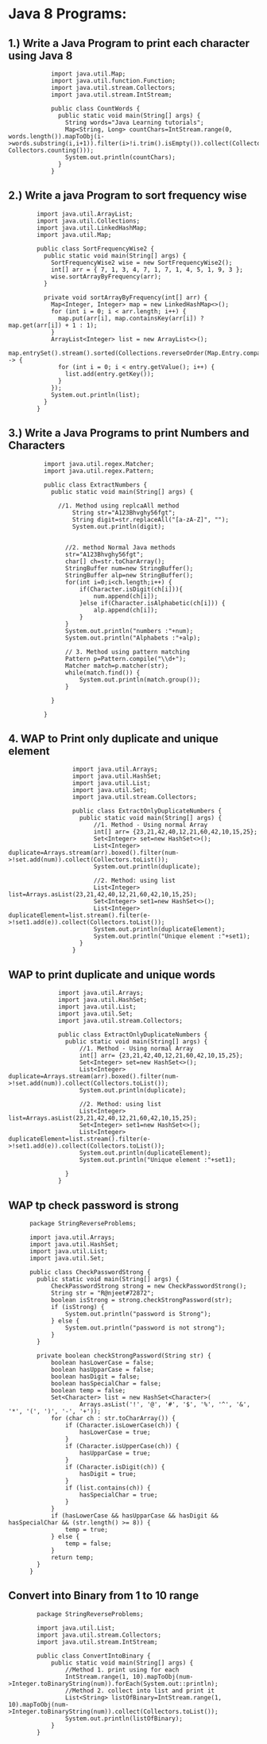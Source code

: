 # Java 8 Programs:
## 1.) Write a Java Program to print each character using Java 8
                import java.util.Map;
                import java.util.function.Function;
                import java.util.stream.Collectors;
                import java.util.stream.IntStream;

                public class CountWords {
                  public static void main(String[] args) {
                    String words="Java Learning tutorials";
                    Map<String, Long> countChars=IntStream.range(0, words.length()).mapToObj(i- >words.substring(i,i+1)).filter(i>!i.trim().isEmpty()).collect(Collectors.groupingBy(Function.identity(), Collectors.counting()));
                    System.out.println(countChars);
                  }
                }

## 2.) Write a java Program to sort frequency wise
            import java.util.ArrayList;
            import java.util.Collections;
            import java.util.LinkedHashMap;
            import java.util.Map;

            public class SortFrequencyWise2 {
              public static void main(String[] args) {
                SortFrequencyWise2 wise = new SortFrequencyWise2();
                int[] arr = { 7, 1, 3, 4, 7, 1, 7, 1, 4, 5, 1, 9, 3 };
                wise.sortArrayByFrequency(arr);
              }

              private void sortArrayByFrequency(int[] arr) {
                Map<Integer, Integer> map = new LinkedHashMap<>();
                for (int i = 0; i < arr.length; i++) {
                  map.put(arr[i], map.containsKey(arr[i]) ? map.get(arr[i]) + 1 : 1);
                }
                ArrayList<Integer> list = new ArrayList<>();
                map.entrySet().stream().sorted(Collections.reverseOrder(Map.Entry.comparingByValue())).forEach(entry -> {
                  for (int i = 0; i < entry.getValue(); i++) {
                    list.add(entry.getKey());
                  }
                });
                System.out.println(list);
              }
            }
## 3.) Write a Java Programs to print Numbers and Characters
              import java.util.regex.Matcher;
              import java.util.regex.Pattern;
              
              public class ExtractNumbers {
              	public static void main(String[] args) {
              
                  //1. Method using replcaAll method
              		  String str="A123Bhvghy56fgt"; 
              		  String digit=str.replaceAll("[a-zA-Z]", "");
              		  System.out.println(digit);
              		 
              		
              		//2. method Normal Java methods 
              		str="A123Bhvghy56fgt";
              		char[] ch=str.toCharArray();
              		StringBuffer num=new StringBuffer();
              		StringBuffer alp=new StringBuffer();
              		for(int i=0;i<ch.length;i++) {
              			if(Character.isDigit(ch[i])){
              				num.append(ch[i]);
              			}else if(Character.isAlphabetic(ch[i])) {
              				alp.append(ch[i]);
              			}
              		}
              		System.out.println("numbers :"+num);
              		System.out.println("Alphabets :"+alp);
              		
              		// 3. Method using pattern matching
              		Pattern p=Pattern.compile("\\d+");
              		Matcher match=p.matcher(str);
              		while(match.find()) {
              			System.out.println(match.group());
              		}
              		
              	}
              
              }

## 4. WAP to Print only duplicate and unique element
                      import java.util.Arrays;
                      import java.util.HashSet;
                      import java.util.List;
                      import java.util.Set;
                      import java.util.stream.Collectors;
                      
                      public class ExtractOnlyDuplicateNumbers {
                      	public static void main(String[] args) {
                      		//1. Method - Using normal Array
                      		int[] arr= {23,21,42,40,12,21,60,42,10,15,25};
                      		Set<Integer> set=new HashSet<>();
                      		List<Integer> duplicate=Arrays.stream(arr).boxed().filter(num->!set.add(num)).collect(Collectors.toList());
                      		System.out.println(duplicate);
                      		
                      		//2. Method: using list
                      		List<Integer> list=Arrays.asList(23,21,42,40,12,21,60,42,10,15,25);
                      		Set<Integer> set1=new HashSet<>();
                      		List<Integer> duplicateElement=list.stream().filter(e->!set1.add(e)).collect(Collectors.toList());
                      		System.out.println(duplicateElement);
                      		System.out.println("Unique element :"+set1);
                      	}
                      }

## WAP to print duplicate and unique words

                  import java.util.Arrays;
                  import java.util.HashSet;
                  import java.util.List;
                  import java.util.Set;
                  import java.util.stream.Collectors;
                  
                  public class ExtractOnlyDuplicateNumbers {
                  	public static void main(String[] args) {
                  		//1. Method - Using normal Array
                  		int[] arr= {23,21,42,40,12,21,60,42,10,15,25};
                  		Set<Integer> set=new HashSet<>();
                  		List<Integer> duplicate=Arrays.stream(arr).boxed().filter(num->!set.add(num)).collect(Collectors.toList());
                  		System.out.println(duplicate);
                  		
                  		//2. Method: using list
                  		List<Integer> list=Arrays.asList(23,21,42,40,12,21,60,42,10,15,25);
                  		Set<Integer> set1=new HashSet<>();
                  		List<Integer> duplicateElement=list.stream().filter(e->!set1.add(e)).collect(Collectors.toList());
                  		System.out.println(duplicateElement);
                  		System.out.println("Unique element :"+set1);
                  
                  	}
                  }

## WAP tp check password is strong
          package StringReverseProblems;

          import java.util.Arrays;
          import java.util.HashSet;
          import java.util.List;
          import java.util.Set;
          
          public class CheckPasswordStrong {
          	public static void main(String[] args) {
          		CheckPasswordStrong strong = new CheckPasswordStrong();
          		String str = "R@njeet#72872";
          		boolean isStrong = strong.checkStrongPassword(str);
          		if (isStrong) {
          			System.out.println("password is Strong");
          		} else {
          			System.out.println("password is not strong");
          		}
          	}
          
          	private boolean checkStrongPassword(String str) {
          		boolean hasLowerCase = false;
          		boolean hasUpparCase = false;
          		boolean hasDigit = false;
          		boolean hasSpecialChar = false;
          		boolean temp = false;
          		Set<Character> list = new HashSet<Character>(
          				Arrays.asList('!', '@', '#', '$', '%', '^', '&', '*', '(', ')', '-', '+'));
          		for (char ch : str.toCharArray()) {
          			if (Character.isLowerCase(ch)) {
          				hasLowerCase = true;
          			}
          			if (Character.isUpperCase(ch)) {
          				hasUpparCase = true;
          			}
          			if (Character.isDigit(ch)) {
          				hasDigit = true;
          			}
          			if (list.contains(ch)) {
          				hasSpecialChar = true;
          			}
          		}
          		if (hasLowerCase && hasUpparCase && hasDigit && hasSpecialChar && (str.length() >= 8)) {
          			temp = true;
          		} else {
          			temp = false;
          		}
          		return temp;
          	}
          }

## Convert into Binary from 1 to 10 range
            package StringReverseProblems;
            
            import java.util.List;
            import java.util.stream.Collectors;
            import java.util.stream.IntStream;
            
            public class ConvertIntoBinary {
            	public static void main(String[] args) {
            		//Method 1. print using for each
            		IntStream.range(1, 10).mapToObj(num->Integer.toBinaryString(num)).forEach(System.out::println);
            		//Method 2. collect into list and print it
            		List<String> listOfBinary=IntStream.range(1, 10).mapToObj(num->Integer.toBinaryString(num)).collect(Collectors.toList());
            		System.out.println(listOfBinary);
            	}
            }
